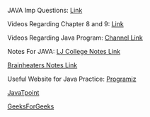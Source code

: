 JAVA Imp Questions:
[Link](https://gtuimpstuff.blogspot.com/2020/02/oop-j3140705-imp.html)




Videos Regarding Chapter 8 and 9:
[Link](https://youtube.com/playlist?list=PLYwpaL_SFmcD1pjNSpEm2pje3zPrSiflZ)




Videos Regarding Java Program:
[Channel Link](https://www.youtube.com/channel/UC4C20Zelty7V0fuy5uTHdjQ)



Notes For JAVA:
[LJ College Notes Link](https://drive.google.com/drive/folders/1t-bEHmOGOQsUrbqjgkYTPTn8tRYTwPtN)

[Brainheaters Notes Link](https://drive.google.com/drive/folders/10-AnnEsrR5m0oouNGe9uIV91fdAzZn0V)



Useful Website for Java Practice:
[Programiz](https://www.programiz.com/java-programming)

[JavaTpoint](https://www.javatpoint.com/java-tutorial)

[GeeksForGeeks](https://www.geeksforgeeks.org/java/)
